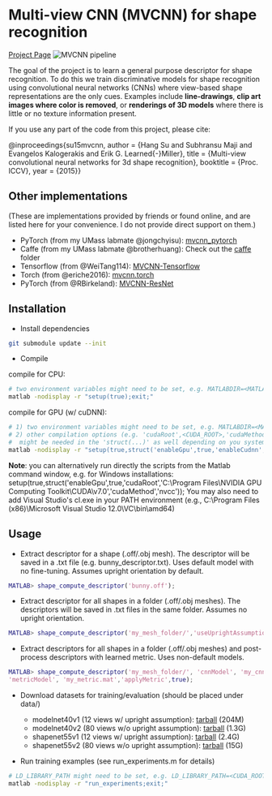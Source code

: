 # Multi-view CNN (MVCNN) for shape recognition

[Project Page](http://vis-www.cs.umass.edu/mvcnn/)
![MVCNN pipeline](http://vis-www.cs.umass.edu/mvcnn/images/mvcnn.png)

The goal of the project is to learn a general purpose descriptor for shape recognition. To do this we train discriminative models for shape recognition using convolutional neural networks (CNNs) where view-based shape representations are the only cues. Examples include **line-drawings**, **clip art images where color is removed**, or **renderings of 3D models** where there is little or no texture information present. 

If you use any part of the code from this project, please cite:

  @inproceedings{su15mvcnn,
  author    = {Hang Su and Subhransu Maji and Evangelos Kalogerakis and Erik G. Learned{-}Miller},
  title     = {Multi-view convolutional neural networks for 3d shape recognition},
  booktitle = {Proc. ICCV}, 
  year      = {2015}}

## Other implementations

(These are implementations provided by friends or found online, and are listed here for your convenience. I do not provide direct support on them.)

* PyTorch (from my UMass labmate @jongchyisu): [mvcnn_pytorch](https://github.com/jongchyisu/mvcnn_pytorch)
* Caffe (from my UMass labmate @brotherhuang): Check out the [caffe](https://github.com/suhangpro/mvcnn/tree/master/caffe) folder
* Tensorflow (from @WeiTang114): [MVCNN-Tensorflow](https://github.com/WeiTang114/MVCNN-TensorFlow)
* Torch (from @eriche2016): [mvcnn.torch](https://github.com/eriche2016/mvcnn.torch)
* PyTorch (from @RBirkeland): [MVCNN-ResNet](https://github.com/RBirkeland/MVCNN-ResNet)

## Installation

* Install dependencies
```bash 
git submodule update --init
```

* Compile

compile for CPU: 
```bash 
# two environment variables might need to be set, e.g. MATLABDIR=<MATLAB_ROOT> MEX=<MATLAB_ROOT>/bin/mex
matlab -nodisplay -r "setup(true);exit;"
```
compile for GPU (w/ cuDNN): 
```bash
# 1) two environment variables might need to be set, e.g. MATLABDIR=<MATLAB_ROOT> MEX=<MATLAB_ROOT>/bin/mex
# 2) other compilation options (e.g. 'cudaRoot',<CUDA_ROOT>,'cudaMethod','nvcc','cudnnRoot',<CUDNN_ROOT>) 
#  might be needed in the 'struct(...)' as well depending on you system settings
matlab -nodisplay -r "setup(true,struct('enableGpu',true,'enableCudnn',true));exit;"
```
**Note**: you can alternatively run directly the scripts from the Matlab command window, e.g. for Windows installations:
setup(true,struct('enableGpu',true,'cudaRoot','C:\Program Files\NVIDIA GPU Computing Toolkit\CUDA\v7.0','cudaMethod','nvcc'));
You may also need to add Visual Studio's cl.exe in your PATH environment (e.g., C:\Program Files (x86)\Microsoft Visual Studio 12.0\VC\bin\amd64)

## Usage

* Extract descriptor for a shape (.off/.obj mesh). The descriptor will be saved in a .txt file (e.g. bunny_descriptor.txt). Uses default model with no fine-tuning. Assumes upright orientation by default. 

```matlab
MATLAB> shape_compute_descriptor('bunny.off');
```

* Extract descriptor for all shapes in a folder (.off/.obj meshes). The descriptors will be saved in .txt files in the same folder. Assumes no upright orientation. 

```matlab
MATLAB> shape_compute_descriptor('my_mesh_folder/','useUprightAssumption',false);
```

* Extract descriptors for all shapes in a folder (.off/.obj meshes) and post-process descriptors with learned metric. Uses non-default models. 

```matlab
MATLAB> shape_compute_descriptor('my_mesh_folder/', 'cnnModel', 'my_cnn.mat', ...
'metricModel', 'my_metric.mat','applyMetric',true); 
```

* Download datasets for training/evaluation (should be placed under data/)
    * modelnet40v1 (12 views w/ upright assumption): [tarball](http://maxwell.cs.umass.edu/mvcnn-data/modelnet40v1.tar) (204M)
    * modelnet40v2 (80 views w/o upright assumption): [tarball](http://maxwell.cs.umass.edu/mvcnn-data/modelnet40v2.tar) (1.3G)
    * shapenet55v1 (12 views w/ upright assumption): [tarball](http://maxwell.cs.umass.edu/mvcnn-data/shapenet55v1.tar) (2.4G)
    * shapenet55v2 (80 views w/o upright assumption): [tarball](http://maxwell.cs.umass.edu/mvcnn-data/shapenet55v2.tar) (15G)

* Run training examples (see run_experiments.m for details)
```bash
# LD_LIBRARY_PATH might need to be set, e.g. LD_LIBRARY_PATH=<CUDA_ROOT>/lib64:<CUDNN_ROOT> 
matlab -nodisplay -r "run_experiments;exit;"
```
